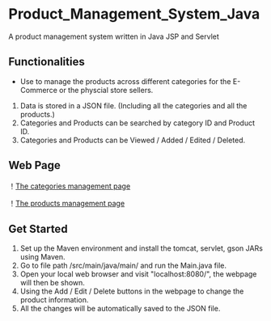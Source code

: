 # Product_Management_System_Java
A product management system written in Java JSP and Servlet 

## Functionalities
- Use to manage the products across different categories for the E-Commerce or the physcial store sellers.

1. Data is stored in a JSON file. (Including all the categories and all the products.)
2. Categories and Products can be searched by category ID and Product ID.
3. Categories and Products can be Viewed / Added / Edited / Deleted.

## Web Page
！[The categories management page](/data/webpage1.png)


！[The products management page](/data/webpage2.png)


## Get Started
1. Set up the Maven environment and install the tomcat, servlet, gson JARs using Maven.
2. Go to file path /src/main/java/main/ and run the Main.java file.
3. Open your local web browser and visit "localhost:8080/", the webpage will then be shown.
4. Using the Add / Edit / Delete buttons in the webpage to change the product information.
5. All the changes will be automatically saved to the JSON file.

